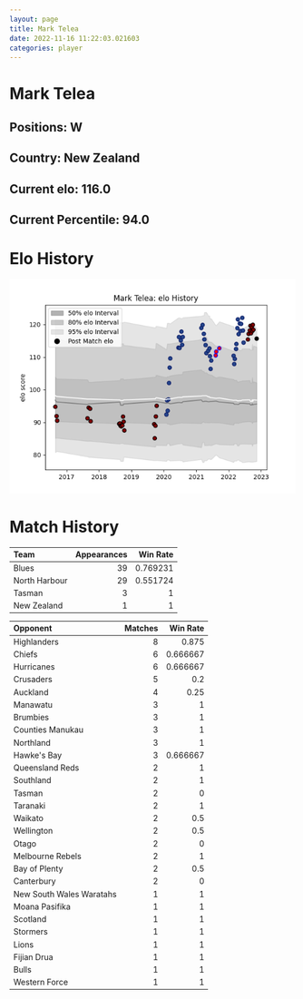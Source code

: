 ```yaml
---  
layout: page  
title: Mark Telea  
date: 2022-11-16 11:22:03.021603  
categories: player  
---
```

# Mark Telea

## Positions: W

## Country: New Zealand

## Current elo: 116.0

## Current Percentile: 94.0

# Elo History


![elo history](history_MarkTelea.png)
# Match History


| Team          |   Appearances |   Win Rate |
|:--------------|--------------:|-----------:|
| Blues         |            39 |   0.769231 |
| North Harbour |            29 |   0.551724 |
| Tasman        |             3 |   1        |
| New Zealand   |             1 |   1        |

| Opponent                 |   Matches |   Win Rate |
|:-------------------------|----------:|-----------:|
| Highlanders              |         8 |   0.875    |
| Chiefs                   |         6 |   0.666667 |
| Hurricanes               |         6 |   0.666667 |
| Crusaders                |         5 |   0.2      |
| Auckland                 |         4 |   0.25     |
| Manawatu                 |         3 |   1        |
| Brumbies                 |         3 |   1        |
| Counties Manukau         |         3 |   1        |
| Northland                |         3 |   1        |
| Hawke's Bay              |         3 |   0.666667 |
| Queensland Reds          |         2 |   1        |
| Southland                |         2 |   1        |
| Tasman                   |         2 |   0        |
| Taranaki                 |         2 |   1        |
| Waikato                  |         2 |   0.5      |
| Wellington               |         2 |   0.5      |
| Otago                    |         2 |   0        |
| Melbourne Rebels         |         2 |   1        |
| Bay of Plenty            |         2 |   0.5      |
| Canterbury               |         2 |   0        |
| New South Wales Waratahs |         1 |   1        |
| Moana Pasifika           |         1 |   1        |
| Scotland                 |         1 |   1        |
| Stormers                 |         1 |   1        |
| Lions                    |         1 |   1        |
| Fijian Drua              |         1 |   1        |
| Bulls                    |         1 |   1        |
| Western Force            |         1 |   1        |